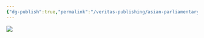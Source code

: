 ```yaml
---
{"dg-publish":true,"permalink":"/veritas-publishing/asian-parliamentary-debate-dsc-official/"}
---
```


![](https://green-angil-7.tiiny.site)